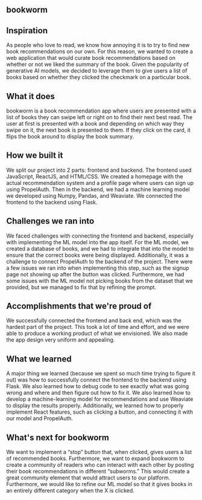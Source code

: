 ## bookworm
## Inspiration
As people who love to read, we know how annoying it is to try to find new book recommendations on our own. For this reason, we wanted to create a web application that would curate book recommendations based on whether or not we liked the summary of the book. Given the popularity of generative AI models, we decided to leverage them to give users a list of books based on whether they clicked the checkmark on a particular book.

## What it does
bookworm is a book recommendation app where users are presented with a list of books they can swipe left or right on to find their next best read. The user at first is presented with a book and depending on which way they swipe on it, the next book is presented to them. If they click on the card, it flips the book around to display the book summary.

## How we built it
We split our project into 2 parts: frontend and backend. The frontend used JavaScript, ReactJS, and HTML/CSS. We created a homepage with the actual recommendation system and a profile page where users can sign up using PropelAuth. Then in the backend, we had a machine learning model we developed using Numpy, Pandas, and Weaviate. We connected the frontend to the backend using Flask. 

## Challenges we ran into
We faced challenges with connecting the frontend and backend, especially with implementing the ML model into the app itself. For the ML model, we created a database of books, and we had to integrate that into the model to ensure that the correct books were being displayed. Additionally, it was a challenge to connect PropelAuth to the backend of the project. There were a few issues we ran into when implementing this step, such as the signup page not showing up after the button was clicked. Furthermore, we had some issues with the ML model not picking books from the dataset that we provided, but we managed to fix that by refining the prompt.

## Accomplishments that we're proud of
We successfully connected the frontend and back end, which was the hardest part of the project. This took a lot of time and effort, and we were able to produce a working product of what we envisioned. We also made the app design very uniform and appealing. 

## What we learned
A major thing we learned (because we spent so much time trying to figure it out) was how to successfully connect the frontend to the backend using Flask. We also learned how to debug code to see exactly what was going wrong and where and then figure out how to fix it. We also learned how to develop a machine-learning model for recommendations and use Weaviate to display the results properly. Additionally, we learned how to properly implement React features, such as clicking a button, and connecting it with our model and PropelAuth.

## What's next for bookworm
We want to implement a “stop” button that, when clicked, gives users a list of recommended books. Furthermore, we want to expand bookworm to create a community of readers who can interact with each other by posting their book recommendations in different “subworms.” This would create a great community element that would attract users to our platform. Furthermore, we would like to refine our ML model so that it gives books in an entirely different category when the X is clicked.

